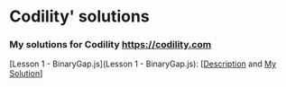 # Codility' solutions

### My solutions for Codility https://codility.com

[Lesson 1 - BinaryGap.js](Lesson 1 - BinaryGap.js): [[Description](https://codility.com/programmers/lessons/1-iterations/binary_gap/) and [My Solution](https://codility.com/demo/results/training57XY2H-C89/)]
